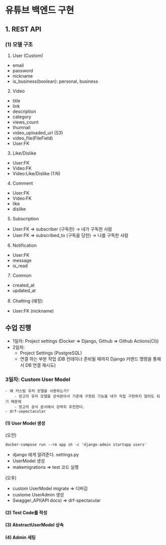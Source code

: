# 유튜브 백엔드 구현

## 1. REST API

### (1) 모델 구조

1. User (Custom)

- email
- password
- nickname
- is_business(boolean): personal, business

2. Video

- title
- link
- description
- category
- views_count
- thumnail
- video_uploaded_url (S3)
- video_file(FileField)
- User:FK

3. Like/Dislike

- User:FK
- Video:FK
- Video:Like/Dislike (1:N)

4. Comment

- User:FK
- Video:FK
- like
- dislike

5. Subscription

- User:FK => subscriber (구독한) -> 내가 구독한 사람
- User:FK => subscribed_to (구독을 당한) -> 나를 구독한 사람

6. Notification

- User:FK
- message
- is_read

7. Common

- created_at
- updated_at

8. Chatting (예정)

- User:FK (nickname)

## 수업 진행

- 1일차: Project settings (Docker => Django, Github => Github Actions(CI))
- 2일차:
    - Project Settings (PostgreSQL)
    - 연결 하는 부분 작업 (DB 컨테이너 준비될 때까지 Django 커맨드 명령을 통해서 DB 연결 재시도)

### 3일차: Custom User Model

    - 왜 커스텀 유저 모델을 사용하는가?
        - 장고의 유저 모델을 상속받아서 기존에 구현된 기능을 내가 직접 구현하지 않아도 되기 때문에
        - 장고의 공식 문서에서 강력히 추천한다.
    - drf-sepectacular
    
#### (1) User Model 생성
(오전)
```
docker-compose run --rm app sh -c 'django-admin startapp users'
```
- django 에게 알려준다. settings.py
- UserModel 생성
- makemigrations => test 코드 실행

(오후)
- custom UserModel migrate => 디버깅
- custome UserAdmin 생성
- Swagger_API(API docs) => drf-spectacular

#### (2) Test Code를 작성
#### (3) AbstractUserModel 상속
#### (4) Admin 세팅